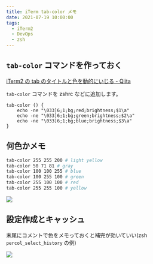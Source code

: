 ```yaml
---
title: iTerm tab-color メモ
date: 2021-07-19 10:00:00
tags:
  - iTerm2
  - DevOps
  - zsh
---
```


## `tab-color` コマンドを作っておく

[iTerm2 の tab のタイトルと色を動的にいじる \- Qiita](https://qiita.com/daicche/items/135d063444d152e63e1c)

`tab-color` コマンドを zshrc などに追加します。

```
tab-color () {
	echo -ne "\033]6;1;bg;red;brightness;$1\a"
	echo -ne "\033]6;1;bg;green;brightness;$2\a"
	echo -ne "\033]6;1;bg;blue;brightness;$3\a"
}
```

## 何色かメモ

```sh
tab-color 255 255 200 # light yellow
tab-color 50 71 81 # gray
tab-color 100 100 255 # blue
tab-color 100 255 100 # green
tab-color 255 100 100 # red
tab-color 255 255 100 # yellow
```

![](https://elzup-image-storage.s3.amazonaws.com/blog/tab-color-sample.png)

## 設定作成とキャッシュ

末尾にコメントで色をメモっておくと補完が効いていい(zsh `percol_select_history` の例)

![](https://elzup-image-storage.s3.amazonaws.com/blog/tab-color-completion.png)
